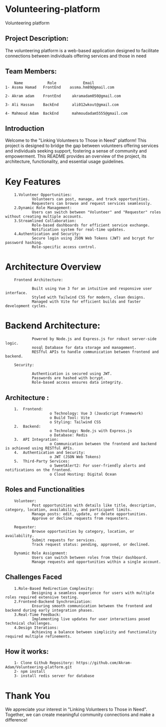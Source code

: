 # Volunteering-platform
Volunteering platform

## Project Description:
The volunteering platform is a web-based application designed to facilitate connections between individuals offering services and those in need

## Team Members:
        Name           Role            Email
    1- Assma Hamad   FrontEnd    assma.hm89@gmail.com

    2- Akram adam    FrontEnd     akramadam050@gmail.com

    3- Ali Hassan    BackEnd      ali012wkout@gmail.com

    4- Mahmoud Adam  BackEnd      mahmoudadam5555@gmail.com

## Introduction
Welcome to the "Linking Volunteers to Those in Need" platform! This project is designed to bridge the gap between volunteers offering services and individuals seeking support, fostering a sense of community and empowerment. This README provides an overview of the project, its architecture, functionality, and essential usage guidelines.

# Key Features
        1.Volunteer Opportunities:
                Volunteers can post, manage, and track opportunities.
                Requesters can browse and request services seamlessly.
        2.Dynamic Role Management:
                Users can switch between "Volunteer" and "Requester" roles without creating multiple accounts.
        3.Streamlined Collaboration:
                Role-based dashboards for efficient service exchange.
                Notification system for real-time updates.
        4.Authentication and Security:
                Secure login using JSON Web Tokens (JWT) and bcrypt for password hashing.
                Role-specific access control.

# Architecture Overview

        Frontend Architecture:

                Built using Vue 3 for an intuitive and responsive user interface.
                Styled with Tailwind CSS for modern, clean designs.
                Managed with Vite for efficient builds and faster development cycles.

# Backend Architecture:

                Powered by Node.js and Express.js for robust server-side logic.
                nosql Database for data storage and management.
                RESTful APIs to handle communication between frontend and backend.

        Security:

                Authentication is secured using JWT.
                Passwords are hashed with bcrypt.
                Role-based access ensures data integrity.

## Architecture :
        1.	Frontend:
                        o Technology: Vue 3 (JavaScript Framework)
                        o Build Tool: Vite
                        o Styling: Tailwind CSS
        2.	Backend:
                        o Technology: Node.js with Express.js
                        o Database: Redis
        3.	API Integration:
                        o Communication between the frontend and backend is achieved using RESTful APIs.
        4.	Authentication and Security:
                        o JWT (JSON Web Tokens)
        5.	Third-Party Services:
                        o SweetAlert2: For user-friendly alerts and notifications on the frontend.
                        o Cloud Hosting: Digital Ocean

## Roles and Functionalities
        Volunteer:
                Post opportunities with details like title, description, category, location, availability, and participant limits.
                Manage posts: edit, update, or delete opportunities.
                Approve or decline requests from requesters.

        Requester:
                Browse opportunities by category, location, or availability.
                Submit requests for services.
                Track request status: pending, approved, or declined.

        Dynamic Role Assignment:
                Users can switch between roles from their dashboard.
                Manage requests and opportunities within a single account.

## Challenges Faced
        1.Role-Based Redirection Complexity:
                Designing a seamless experience for users with multiple roles required extensive testing.
        2.Frontend-Backend Synchronization:
                Ensuring smooth communication between the frontend and backend during early integration phases.
        3.Real-Time Feedback:
                Implementing live updates for user interactions posed technical challenges.
        4.Design Iterations:
                Achieving a balance between simplicity and functionality required multiple refinements.

## How it works:
        1- Clone Github Repository: https://github.com/Akram-Adam/Volunteering-platform.git
        2- npm install
        3- install redis server for database

# Thank You
We appreciate your interest in "Linking Volunteers to Those in Need". Together, we can create meaningful community connections and make a difference!
